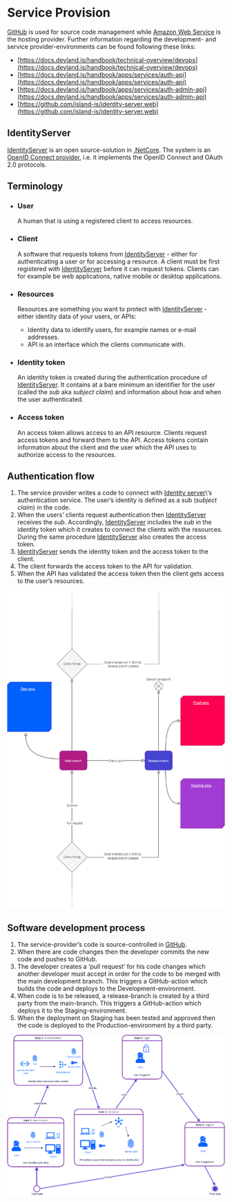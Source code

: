 # Service Provision

[GitHub](https://github.com/) is used for source code management while [Amazon Web Service](https://aws.amazon.com/) is the hosting provider.
Further information regarding the development- and service provider-environments can be found following these links:

- [https://docs.devland.is/handbook/technical-overview/devops](https://docs.devland.is/handbook/technical-overview/devops)
- [https://docs.devland.is/handbook/apps/services/auth-api](https://docs.devland.is/handbook/apps/services/auth-api)
- [https://docs.devland.is/handbook/apps/services/auth-admin-api](https://docs.devland.is/handbook/apps/services/auth-admin-api)
- [https://github.com/island-is/identity-server.web](https://github.com/island-is/identity-server.web)

## IdentityServer

[IdentityServer](https://identityserver4.readthedocs.io/en/latest/) is an open source-solution in [.NetCore](https://en.wikipedia.org/wiki/.NET_Core). The system is an [OpenID Connect provider](https://openid.net/connect/), i.e. it implements the OpenID Connect and OAuth 2.0 protocols.

## Terminology

- ### User

  A human that is using a registered client to access resources.

- ### Client

  A software that requests tokens from [IdentityServer](https://identityserver4.readthedocs.io/en/latest/) - either for authenticating a user or for accessing a resource. A client must be first registered with [IdentityServer](https://identityserver4.readthedocs.io/en/latest/) before it can request tokens. Clients can for example be web applications, native mobile or desktop applications.

- ### Resources

  Resources are something you want to protect with [IdentityServer](https://identityserver4.readthedocs.io/en/latest/) - either identity data of your users, or APIs:

  - Identity data to identify users, for example names or e-mail addresses.
  - API is an interface which the clients communicate with.

- ### Identity token

  An identity token is created during the authentication procedure of [IdentityServer](https://identityserver4.readthedocs.io/en/latest/). It contains at a bare minimum an identifier for the user (called the _sub_ aka _subject claim_) and information about how and when the user authenticated.

- ### Access token

  An access token allows access to an API resource. Clients request access tokens and forward them to the API. Access tokens contain information about the client and the user which the API uses to authorize access to the resources.

## Authentication flow

1.  The service provider writes a code to connect with [Identity server](https://identityserver.io/)\‘s authentication service. The user’s identity is defined as a sub (_subject claim_) in the code.
2.  When the users’ clients request authentication then [IdentityServer](https://identityserver4.readthedocs.io/en/latest/) receives the _sub_. Accordingly, [IdentityServer](https://identityserver4.readthedocs.io/en/latest/) includes the _sub_ in the identity token which it creates to connect the clients with the resources. During the same procedure [IdentityServer](https://identityserver4.readthedocs.io/en/latest/) also creates the access token.
3.  [IdentityServer](https://identityserver4.readthedocs.io/en/latest/) sends the identity token and the access token to the client.
4.  The client forwards the access token to the API for validation.
5.  When the API has validated the access token then the client gets access to the user’s resources.

![authentication-service-provision-1](assets/authentication-service-provision-1.png)

## Software development process

1. The service-provider’s code is source-controlled in [GitHub](https://github.com/).
2. When there are code changes then the developer commits the new code and pushes to GitHub.
3. The developer creates a ‘pull request’ for his code changes which another developer must accept in order for the code to be merged with the main development branch. This triggers a GitHub-action which builds the code and deploys to the Development-environment.
4. When code is to be released, a release-branch is created by a third party from the main-branch. This triggers a GitHub-action which deploys it to the Staging-environment.
5. When the deployment on Staging has been tested and approved then the code is deployed to the Production-environment by a third party.

![authentication-service-provision-2](assets/authentication-service-provision-2.png)
